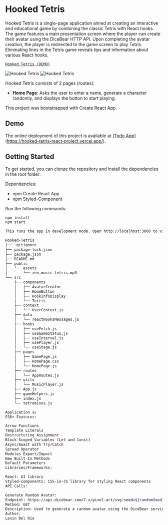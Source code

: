 # Hooked Tetris

Hooked Tetris is a single-page application aimed at creating an interactive and educational game by combining the classic Tetris with React hooks. The game features a main presentation screen where the player can create their avatar using the DiceBear HTTP API. Upon completing the avatar creation, the player is redirected to the game screen to play Tetris. Eliminating lines in the Tetris game reveals tips and information about various React hooks.

[`Hooked Tetris (DEMO)`](https://hooked-tetris-react-project.vercel.app/)


![Hooked Tetris](https://github.com/Lenindelrionicaragua/Hooked-Tetris_React-Project/assets/142052112/f051727e-d745-434f-a13d-eddb5ceef617)
![Hooked Tetris](https://github.com/Lenindelrionicaragua/Hooked-Tetris_React-Project/assets/142052112/f492d614-b2d2-4009-905f-090d2cd75f2a)

Hooked Tetris consists of 2 pages (routes):

- **Home Page**: Asks the user to enter a name, generate a character randomly, and displays the button to start playing.

This project was bootstrapped with Create React App.

## Demo

The online deployment of this project is available at [[Todo App](#)](https://hooked-tetris-react-project.vercel.app/).

## Getting Started

To get started, you can clonze the repository and install the dependencies in the root folder:

Dependencies:

- npm Create React App
- npm Styled-Component

Run the following commands:

```bash
npm install
npm start

This runs the app in development mode. Open http://localhost:3000 to view it in the browser.

Hooked-Tetris
├── .gitignore
├── package-lock.json
├── package.json
├── README.md
├── public
│   └── assets
│       └── zen_music_tetris.mp3
└── src
    ├── components
    │   ├── AvatarCreator
    │   ├── HomeButton
    │   ├── HookInfoDisplay
    │   └── Tetris
    ├── context
    │   └── UserContext.js
    ├── data
    │   └── reactHooksMessages.js
    ├── hooks
    │   ├── useFetch.js
    │   ├── useGameStatus.js
    │   ├── useInterval.js
    │   ├── usePlayer.js
    │   └── useStage.js
    ├── pages
    │   ├── GamePage.js
    │   ├── HomePage.css
    │   └── HomePage.js
    ├── routes
    │   └── AppRoutes.js
    ├── utils
    │   └── MusicPlayer.js
    ├── App.js
    ├── gameHelpers.js
    ├── index.js
    └── tetrominos.js

Application 👍
ES6+ Features:

Arrow Functions
Template Literals
Destructuring Assignment
Block-Scoped Variables (Let and Const)
Async/Await with Try/Catch
Spread Operator
Modules Export/Import
New Built-In Methods
Default Parameters
Libraries/Frameworks:

React: UI library
Styled-components: CSS-in-JS library for styling React components
API Calls:

Generate Random Avatar:
Endpoint: https://api.dicebear.com/7.x/pixel-art/svg?seed=${randomSeed}
Method: GET
Description: Used to generate a random avatar using the DiceBear service.
Author:
Lenin Del Río
```
